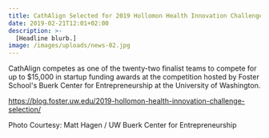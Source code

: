 ```yaml
---
title: CathAlign Selected for 2019 Hollomon Health Innovation Challenge Finals
date: 2019-02-21T12:01+02:00
description: >-
  [Headline blurb.]
image: /images/uploads/news-02.jpg
---
```


CathAlign competes as one of the twenty-two finalist teams to compete for up to $15,000 in startup funding awards at the competition hosted by Foster School's Buerk Center for Entrepreneurship at the University of Washington.

https://blog.foster.uw.edu/2019-hollomon-health-innovation-challenge-selection/

Photo Courtesy: Matt Hagen / UW Buerk Center for Entrepreneurship